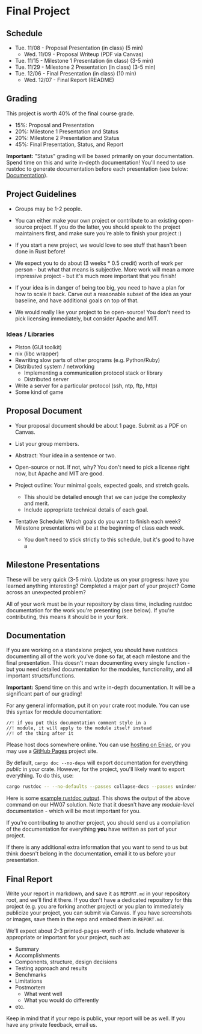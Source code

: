 # Final Project

## Schedule

* Tue. 11/08 - Proposal Presentation (in class) (5 min)
  * Wed. 11/09 - Proposal Writeup (PDF via Canvas)
* Tue. 11/15 - Milestone 1 Presentation (in class) (3-5 min)
* Tue. 11/29 - Milestone 2 Presentation (in class) (3-5 min)
* Tue. 12/06 - Final Presentation (in class) (10 min)
  * Wed. 12/07 - Final Report (README)

## Grading

This project is worth 40% of the final course grade.

* 15%: Proposal and Presentation
* 20%: Milestone 1 Presentation and Status
* 20%: Milestone 2 Presentation and Status
* 45%: Final Presentation, Status, and Report

**Important:** "Status" grading will be based primarily on your documentation.
Spend time on this and write in-depth documentation!
You'll need to use rustdoc to generate documentation before each presentation
(see below: [Documentation](#documentation)).

## Project Guidelines

* Groups may be 1-2 people.

* You can either make your own project or contribute to an existing open-source
  project. If you do the latter, you should speak to the project maintainers
  first, and make sure you're able to finish your project :)

* If you start a new project, we would love to see stuff that hasn't been done in
  Rust before!

* We expect you to do about (3 weeks * 0.5 credit) worth of work per person -
  but what that means is subjective. More work will mean a more impressive
  project - but it's much more important that you finish!

* If your idea is in danger of being too big, you need to have a plan for how
  to scale it back. Carve out a reasonable subset of the idea as your baseline,
  and have additional goals on top of that.

* We would really like your project to be open-source!
  You don't need to pick licensing immediately, but consider Apache and MIT.

### Ideas / Libraries

* Piston (GUI toolkit)
* nix (libc wrapper)
* Rewriting slow parts of other programs (e.g. Python/Ruby)
* Distributed system / networking
    * Implementing a communication protocol stack or library
    * Distributed server
* Write a server for a particular protocol (ssh, ntp, ftp, http)
* Some kind of game

## Proposal Document

* Your proposal document should be about 1 page. Submit as a PDF on Canvas.

* List your group members.

* Abstract: Your idea in a sentence or two.

* Open-source or not. If not, why?
  You don't need to pick a license right now, but Apache and MIT are good.

* Project outline: Your minimal goals, expected goals, and stretch goals.
    * This should be detailed enough that we can judge the complexity and merit.
    * Include appropriate technical details of each goal.

* Tentative Schedule: Which goals do you want to finish each week? Milestone
  presentations will be at the beginning of class each week.
    * You don't need to stick strictly to this schedule, but it's good to have a

## Milestone Presentations

These will be very quick (3-5 min). Update us on your progress: have you learned
anything interesting? Completed a major part of your project? Come across an
unexpected problem?

All of your work must be in your repository by class time, including
rustdoc documentation for the work you're presenting (see below).
If you're contributing, this means it should be in your fork.

## Documentation

If you are working on a standalone project, you should have rustdocs documenting
all of the work you've done so far, at each milestone and the final
presentation. This doesn't mean documenting every single function - but you need
detailed documentation for the modules, functionality, and all important
structs/functions.

**Important:** Spend time on this and write in-depth documentation.
It will be a significant part of our grading!

For any general information, put it on your crate root module. You can use
this syntax for module documentation:

```
//! if you put this documentation comment style in a
//! module, it will apply to the module itself instead
//! of the thing after it
```

Please host docs somewhere online. You can use
[hosting on Eniac](http://www.seas.upenn.edu/cets/answers/webpage.html),
or you may use a [GitHub Pages](https://pages.github.com/) project site.

By default, `cargo doc --no-deps` will export documentation for everything
_public_ in your crate. However, for the project, you'll likely want to
export everything. To do this, use:

```sh
cargo rustdoc -- --no-defaults --passes collapse-docs --passes unindent-comments
```

Here is some [example rustdoc output](http://cis198-2016s.github.io/final-sample-rustdoc/webchat/).
This shows the output of the above command on our HW07 solution. Note that it
doesn't have any _module-level_ documentation - which will be most important
for you.

If you're contributing to another project, you should send us a compilation of
the documentation for everything **you** have written as part of your project.

If there is any additional extra information that you want to send to us but
think doesn't belong in the documentation, email it to us before your
presentation.

## Final Report

Write your report in markdown, and save it as `REPORT.md` in your repository
root, and we'll find it there. If you don't have a dedicated repository for this
project (e.g. you are forking another project) or you plan to immediately
publicize your project, you can submit via Canvas. If you have screenshots or
images, save them in the repo and embed them in `REPORT.md`.

We'll expect about 2-3 printed-pages-worth of info. Include whatever is
appropriate or important for your project, such as:

* Summary
* Accomplishments
* Components, structure, design decisions
* Testing approach and results
* Benchmarks
* Limitations
* Postmortem
    * What went well
    * What you would do differently
* etc.

Keep in mind that if your repo is public, your report will be as well.
If you have any private feedback, email us.
